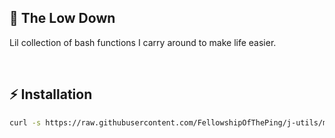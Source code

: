 ## 💁 The Low Down

Lil collection of bash functions I carry around to make life easier.

<br/>

## ⚡️ Installation

```bash
curl -s https://raw.githubusercontent.com/FellowshipOfThePing/j-utils/master/install.sh | bash
```

